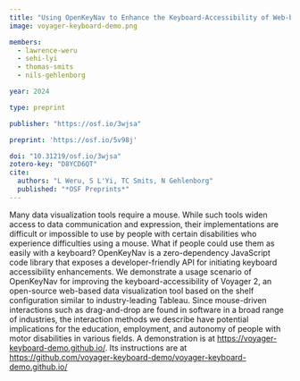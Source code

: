 ```yaml
---
title: "Using OpenKeyNav to Enhance the Keyboard-Accessibility of Web-based Data Visualization Tools"
image: voyager-keyboard-demo.png

members:
  - lawrence-weru
  - sehi-lyi
  - thomas-smits
  - nils-gehlenborg

year: 2024

type: preprint

publisher: "https://osf.io/3wjsa"

preprint: 'https://osf.io/5v98j'

doi: "10.31219/osf.io/3wjsa"
zotero-key: "D8YCD6QT"
cite:
  authors: "L Weru, S L'Yi, TC Smits, N Gehlenborg"
  published: "*OSF Preprints*"
---
```


Many data visualization tools require a mouse. While such tools widen access to data communication and expression, their implementations are difficult or impossible to use by people with certain disabilities who experience difficulties using a mouse. What if people could use them as easily with a keyboard? OpenKeyNav is a zero-dependency JavaScript code library that exposes a developer-friendly API for initiating keyboard accessibility enhancements. We demonstrate a usage scenario of OpenKeyNav for improving the keyboard-accessibility of Voyager 2, an open-source web-based data visualization tool based on the shelf configuration similar to industry-leading Tableau. Since mouse-driven interactions such as drag-and-drop are found in software in a broad range of industries, the interaction methods we describe have potential implications for the education, employment, and autonomy of people with motor disabilities in various fields. A demonstration is at https://voyager-keyboard-demo.github.io/. Its instructions are at https://github.com/voyager-keyboard-demo/voyager-keyboard-demo.github.io/
